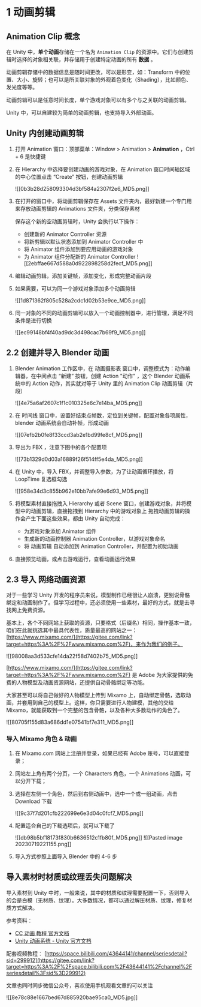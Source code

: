 
# 1 动画剪辑

## Animation Clip 概念

在 Unity 中，**单个动画**存储在一个名为 `Animation Clip` 的资源中。它们与创建剪辑时选择的对象相关联，并存储用于创建特定动画的所有 **数据** 。

动画剪辑存储中的数据信息是随时间更改，可以是形变，如：Transform 中的位置、大小、旋转；也可以是所关联对象的外观着色变化（Shading），比如颜色、发光度等等。

动画剪辑可以是任意时间长度，单个游戏对象可以有多个与之关联的动画剪辑。

Unity 中，可以自建较为简单的动画剪辑，也支持导入外部动画。

## Unity 内创建动画剪辑

1.  打开 Animation 窗口：顶部菜单：Window > Animation > **Animation** ，Ctrl + 6 是快捷键
    
2.  在 Hierarchy 中选择要创建动画的游戏对象，在 Animation 窗口时间轴区域的中心位置点击 “Create” 按钮，创建动画剪辑
    
    ![[0b3b28d258093304d3bf584a2307f2e6_MD5.png]]
    
3.  在打开的窗口中，将动画剪辑保存在 Assets 文件夹内，最好新建一个专门用来存放动画剪辑的 Animations 文件夹，分类保存素材
    
    保存这个新的空动画剪辑时，Unity 会执行以下操作：
    
    *   创建新的 Animator Controller 资源
    *   将新剪辑以默认状态添加到 Animator Controller 中
    *   将 Animator 组件添加到要应用动画的游戏对象
    *   为 Animator 组件分配新的 Animator Controller
    ![[2ebffae667d588a0d922898258d2fecf_MD5.png]]
    
4.  编辑动画剪辑，添加关键帧，添加变化，形成完整动画片段
    
5.  如果需要，可以为同一个游戏对象添加多个动画剪辑
    
    ![[1d871362f805c528a2cdc1d02b53e9ce_MD5.png]]
    
6.  同一对象的不同的动画剪辑可以放入一个动画控制器中，进行管理，满足不同条件是进行切换
    
    ![[ec99148bf4f40ad9dc3d498cac7b69f9_MD5.png]]
    

## 2.2 创建并导入 Blender 动画

1.  Blender Animation 工作区中，在 动画摄影表 窗口中，调整模式为：动作编辑器，在中间点击 “新建” 按钮，创建 Action "动作" ，这个 Blender 动画系统中的 Action 动作，其实就对等于 Unity 里的 Animation Clip 动画剪辑（片段）
    
    ![[4e75a6af2607c1f1c010325e6c7e14ba_MD5.png]]
    
2.  在 时间线 窗口中，设置好结束点帧数，定位到关键帧，配置对象各项属性，blender 动画系统会自动补帧，形成动画
    
    ![[07efb2b0fe8f33ccd3ab2e1bd99fe8cf_MD5.png]]
    
3.  导出为 FBX ，注意下图中的各个配置项
    
    ![[73b1329d0d03a16889f26f514ff5e4da_MD5.png]]
    
4.  在 Unity 中，导入 FBX，并调整导入参数，为了让动画循环播放，将 LoopTime 复选框勾选
    
    ![[958e34d3c855b962e10bb7afe99e6d93_MD5.png]]
    
5.  将模型素材直接拖拽入 Hierarchy 或者 Scene 窗口，创建游戏对象，并将模型中的动画剪辑，直接拖拽到 Hierarchy 中的游戏对象上 拖拽动画剪辑的操作会产生下面这些效果，都由 Unity 自动完成：
    *   为游戏对象添加 Animator 组件
    *   生成新的动画控制器 Animation Controller，以游戏对象命名
    *   将 动画剪辑 自动添加到 Animation Controller，并配置为初始动画
6.  直接预览动画，或点击游戏运行，查看动画运行效果

## 2.3 导入 网络动画资源

对于一些学习 Unity 开发的程序员来说，模型制作已经很让人崩溃，更别说骨骼绑定和动画制作了。但学习过程中，还必须使用一些素材，最好的方式，就是去寻找网上免费资源。

基本上，各个不同网站上获取的资源，只要格式（后缀名）相同，操作基本一致，咱们在此就挑选其中最具代表性，质量最高的网站之一：[https://www.mixamo.com/](https://gitee.com/link?target=https%3A%2F%2Fwww.mixamo.com%2F)，来作为我们的例子。

![[98008aa3d533cfe14da22f58d7402b75_MD5.png]]

[https://www.mixamo.com/](https://gitee.com/link?target=https%3A%2F%2Fwww.mixamo.com%2F) 是 Adobe 为大家提供的免费的人物模型及动画资源网站，还提供自动骨骼绑定等功能。

大家甚至可以将自己做好的人物模型上传到 Mixamo 上，自动绑定骨骼，选取动画，并套用到自己的模型上。这样，你只需要进行人物建模，其他的交给 Mixamo，就能获取到一个完整的包含骨骼，以及各种大多数动作的角色了。

![[80705f155d83a686dd1e07541bf7e311_MD5.png]]

### [](#%E5%AF%BC%E5%85%A5-mixamo-%E8%A7%92%E8%89%B2%E5%8A%A8%E7%94%BB)导入 Mixamo 角色 & 动画

1.  在 Mixamo.com 网站上注册并登录，如果已经有 Adobe 账号，可以直接登录；
2.  网站左上角有两个分页，一个 Characters 角色，一个 Animations 动画，可以分开下载；
3.  选择在左侧一个角色，然后到右侧动画中，选中一个或一组动画，点击 Download 下载
    
    ![[9c37f7d201cfb222699e6e3d04c0fcf7_MD5.png]]
    
4.  配置适合自己的下载选项后，就可以下载了
    
    ![[db98b5bf18173f830b6636512c1fb80f_MD5.png]]
    ![[Pasted image 20230719221155.png]]
5.  导入方式参照上面导入 Blender 中的 4-6 步

## 导入素材时材质或纹理丢失问题解决

导入素材到 Unity 中时，一般来说，其中的材质和纹理需要配置一下，否则导入的会是白模（无材质、纹理）。大多数情况，都可以通过解压材质、纹理，修复材质方式解决。

参考资料：

*   [CC 动画 教程 官方文档](https://gitee.com/link?target=https%3A%2F%2Flearn.unity.com%2Ftutorial%2Fcreate-your-first-3d-animations)
*   [Unity 动画系统 - Unity 官方文档](https://gitee.com/link?target=https%3A%2F%2Fdocs.unity3d.com%2Fcn%2F2022.1%2FManual%2FAnimationSection.html)

配套视频教程： [https://space.bilibili.com/43644141/channel/seriesdetail?sid=299912](https://gitee.com/link?target=https%3A%2F%2Fspace.bilibili.com%2F43644141%2Fchannel%2Fseriesdetail%3Fsid%3D299912)

文章也同时同步微信公众号，喜欢使用手机观看文章的可以关注

![[8e78c88e1667bed67d885920bae95ca0_MD5.jpg]]